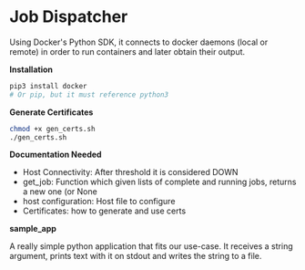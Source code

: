 # Job Dispatcher

Using Docker's Python SDK, it connects to docker daemons (local or remote) in order to run containers and later obtain their output.


**Installation**
```sh
pip3 install docker
# Or pip, but it must reference python3
```

**Generate Certificates**

```sh
chmod +x gen_certs.sh
./gen_certs.sh
```

**Documentation Needed**
- Host Connectivity: After threshold it is considered DOWN
- get_job: Function which given lists of complete and running jobs, returns a new one (or None
- host configuration: Host file to configure
- Certificates: how to generate and use certs


**sample_app**

A really simple python application that fits our use-case. It receives a string argument, prints text with it on stdout and writes the string to a file. 




